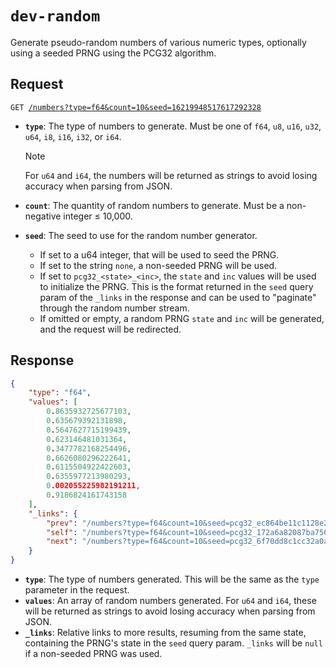 <!--
	Do not edit this file directly.
	Auto-populated via
	* Template: src/routes/home.md
	* Script: scripts/watchReadme.ts
-->

# `dev-random`

Generate pseudo-random numbers of various numeric types, optionally using a seeded PRNG using the PCG32 algorithm.

## Request

<pre><code>GET <a href="https:&#x2F;&#x2F;dev-random.deno.dev&#x2F;numbers?type&#x3D;f64&amp;count&#x3D;10&amp;seed&#x3D;16219948517617292328">&#x2F;numbers?type&#x3D;f64&amp;count&#x3D;10&amp;seed&#x3D;16219948517617292328</a></code></pre>

- **`type`**: The type of numbers to generate. Must be one of `f64`, `u8`, `u16`, `u32`, `u64`, `i8`, `i16`, `i32`, or `i64`.
  > [!NOTE]
  > For `u64` and `i64`, the numbers will be returned as strings to avoid losing accuracy when parsing from JSON.

- **`count`**: The quantity of random numbers to generate. Must be a non-negative integer ≤ 10,000.

- **`seed`**: The seed to use for the random number generator.
  - If set to a u64 integer, that will be used to seed the PRNG.
  - If set to the string `none`, a non-seeded PRNG will be used.
  - If set to `pcg32_<state>_<inc>`, the `state` and `inc` values will be used to initialize the PRNG. This is
    the format returned in the `seed` query param of the `_links` in the response and can be used to "paginate" through
    the random number stream.
  - If omitted or empty, a random PRNG `state` and `inc` will be generated, and the request will be redirected.

## Response

```json
{
    "type": "f64",
    "values": [
        0.8635932725677103,
        0.635679392131898,
        0.5647627715199439,
        0.623146481031364,
        0.3477782168254496,
        0.6626080296222641,
        0.6115504922422603,
        0.6355977213980293,
        0.002055225982191211,
        0.9186824161743158
    ],
    "_links": {
        "prev": "/numbers?type=f64&count=10&seed=pcg32_ec864be11c1128e2_7ce20184f61636db",
        "self": "/numbers?type=f64&count=10&seed=pcg32_172a6a82087ba756_7ce20184f61636db",
        "next": "/numbers?type=f64&count=10&seed=pcg32_6f70dd8c1cc32a0a_7ce20184f61636db"
    }
}
```

- **`type`**: The type of numbers generated. This will be the same as the `type` parameter in the request.
- **`values`**: An array of random numbers generated. For `u64` and `i64`, these will be returned as strings to avoid
  losing accuracy when parsing from JSON.
- **`_links`**: Relative links to more results, resuming from the same state, containing the PRNG's state in the `seed`
  query param. `_links` will be `null` if a non-seeded PRNG was used.
